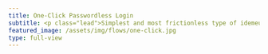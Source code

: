 ```yaml
---
title: One-Click Passwordless Login
subtitle: <p class="lead">Simplest and most frictionless type of idemeum flow to log in your users with just a click of a button.</p><a><button type="button" class="btn btn-icon btn-primary mt-3 fixed-width1 ml-1 mr-1" onclick="idemeum.login()"><span class="btn-inner--icon"><i class="fas fa-mouse"></i></i></span><span class="btn-inner--text">Try one-click login</span></button></a><a href="https://docs.idemeum.com/overview/oneclick/" target="_blank"><button type="button" class="btn btn-outline-white mt-3 fixed-width1 ml-1 mr-1">Learn more</button></a>
featured_image: /assets/img/flows/one-click.jpg
type: full-view
---
```

<script src="https://kit.fontawesome.com/db82ff0024.js" crossorigin="anonymous"></script>

<script type="text/javascript" src="https://code.jquery.com/jquery-3.4.1.min.js"></script>
<script src="https://asset.idemeum.com/webapp/SDK/idemeum.js"></script>

<script type="text/javascript">
    var oidc = {};
    // Initialize Idemeum sdk with with client ID
    var idemeum = new IdemeumManager(
        {
            clientId: '00000000-0000-0000-0000-000000000000',
            onSuccess: function (signinResponse) {
                // Fetch OIDC Token from the signin response
                oidc = signinResponse.oidc;
				window.open("/loggedin.html?idToken="+ oidc.idToken, "_self")
				
            },
            onError: function (errorResponse) {
                
            }
        });

    function validateToken() {
        // use OIDC token received in sign in response to get user approved claims
        idemeum.getUserClaims(oidc).then(function (userClaimsResponse) {
            //fetch user approved claims from JSON response
        }).catch(function (errorResponse) {

        });
    }  
</script>	
				
